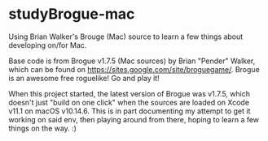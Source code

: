 # studyBrogue-mac

Using Brian Walker's Brouge (Mac) source to learn a few things about developing on/for Mac.

Base code is from Brogue v1.7.5 (Mac sources) by Brian "Pender" Walker, which can be found on https://sites.google.com/site/broguegame/.
Brogue is an awesome free roguelike! Go and play it!

When this project started, the latest version of Brogue was v1.7.5, which doesn't just "build on one click" when the sources are loaded on Xcode v11.1 on macOS v10.14.6. This is in part documenting my attempt to get it working on said env, then playing around from there, hoping to learn a few things on the way. :)
